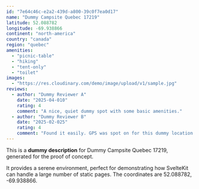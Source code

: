 ```yaml
---
id: "7e64c46c-e2a2-439d-a800-39c0f7ea0d17"
name: "Dummy Campsite Quebec 17219"
latitude: 52.088782
longitude: -69.938866
continent: "north-america"
country: "canada"
region: "quebec"
amenities:
  - "picnic-table"
  - "hiking"
  - "tent-only"
  - "toilet"
images:
  - "https://res.cloudinary.com/demo/image/upload/v1/sample.jpg"
reviews:
  - author: "Dummy Reviewer A"
    date: "2025-04-010"
    rating: 4
    comment: "A nice, quiet dummy spot with some basic amenities."
  - author: "Dummy Reviewer B"
    date: "2025-02-025"
    rating: 4
    comment: "Found it easily. GPS was spot on for this dummy location."
---
```


This is a **dummy description** for Dummy Campsite Quebec 17219, generated for the proof of concept.

It provides a serene environment, perfect for demonstrating how SvelteKit can handle a large number of static pages. The coordinates are 52.088782, -69.938866.
